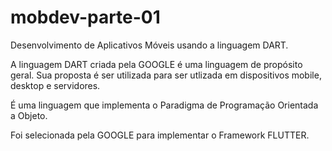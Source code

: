 # mobdev-parte-01
Desenvolvimento de Aplicativos Móveis usando a linguagem DART.  
>
A linguagem DART criada pela GOOGLE é uma linguagem de propósito geral. Sua proposta é ser utilizada
para ser utlizada em dispositivos mobile, desktop e servidores. 
>
>
É uma linguagem que implementa o Paradigma de Programação Orientada a Objeto.
>
>
Foi selecionada pela GOOGLE para implementar o Framework FLUTTER.
>
